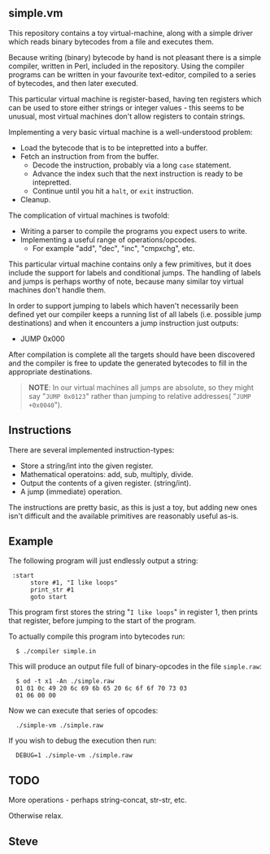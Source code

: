 simple.vm
---------

This repository contains a toy virtual-machine, along with a simple driver which reads binary bytecodes from a file and executes them.

Because writing (binary) bytecode by hand is not pleasant there is a simple compiler, written in Perl, included in the repository.  Using the compiler programs can be written in your favourite text-editor, compiled to a series of bytecodes, and then later executed.

This particular virtual machine is register-based, having ten registers which can be used to store either strings or integer values - this seems to be unusual, most virtual machines don't allow registers to contain strings.

Implementing a very basic virtual machine is a well-understood problem:

* Load the bytecode that is to be intepretted into a buffer.
* Fetch an instruction from from the buffer.
   * Decode the instruction, probably via a long `case` statement.
   * Advance the index such that the next instruction is ready to be intepretted.
   * Continue until you hit a `halt`, or `exit` instruction.
* Cleanup.

The complication of virtual machines is twofold:

* Writing a parser to compile the programs you expect users to write.
* Implementing a useful range of operations/opcodes.
    * For example "add", "dec", "inc", "cmpxchg", etc.

This particular virtual machine contains only a few primitives, but it does include the support for labels and conditional jumps.  The handling of labels and jumps is perhaps worthy of note, because many similar toy virtual machines don't handle them.

In order to support jumping to labels which haven't necessarily been defined yet our compiler keeps a running list of all labels (i.e. possible jump destinations) and when it encounters a jump instruction just outputs:

* JUMP 0x000

After compilation is complete all the targets should have been discovered and the compiler is free to update the generated bytecodes to fill in the appropriate destinations.

>**NOTE**:  In our virtual machines all jumps are absolute, so they might say "`JUMP 0x0123`" rather than jumping to relative addresses( "`JUMP +0x0040`").

Instructions
------------

There are several implemented instruction-types:

*  Store a string/int into the given register.
*  Mathematical operatoins: add, sub, multiply, divide.
*  Output the contents of a given register. (string/int).
*  A jump (immediate) operation.

The instructions are pretty basic, as this is just a toy, but adding new ones isn't difficult and the available primitives are reasonably useful as-is.


Example
-------

The following program will just endlessly output a string:

     :start
          store #1, "I like loops"
          print_str #1
          goto start

This program first stores the string "`I like loops`" in register 1, then prints that register, before jumping to the start of the program.

To actually compile this program into bytecodes run:

      $ ./compiler simple.in

This will produce an output file full of binary-opcodes in the file `simple.raw`:

      $ od -t x1 -An ./simple.raw
      01 01 0c 49 20 6c 69 6b 65 20 6c 6f 6f 70 73 03
      01 06 00 00


Now we can execute that series of opcodes:

      ./simple-vm ./simple.raw

If you wish to debug the execution then run:

      DEBUG=1 ./simple-vm ./simple.raw


TODO
----

More operations - perhaps string-concat, str-str, etc.

Otherwise relax.

Steve
--
